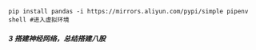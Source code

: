 `pip install pandas -i https://mirrors.aliyun.com/pypi/simple
pipenv shell #进入虚拟环境`
##### 3 搭建神经网络，总结搭建八股

